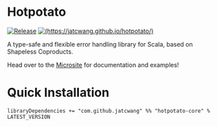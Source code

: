 # Hotpotato

[![Release](https://img.shields.io/nexus/r/com.github.jatcwang/hotpotato-core_2.13?server=https%3A%2F%2Foss.sonatype.org)](https://oss.sonatype.org/content/repositories/releases/com/github/jatcwang/hotpotato-core_2.13/)
[![(https://jatcwang.github.io/hotpotato/)](https://badges.gitter.im/gitterHQ/gitter.png)](https://gitter.im/jatcwang/hotpotato)

A type-safe and flexible error handling library for Scala, based on Shapeless Coproducts.

Head over to the [Microsite](https://jatcwang.github.io/hotpotato/) for documentation and examples!

# Quick Installation

```
libraryDependencies += "com.github.jatcwang" %% "hotpotato-core" % LATEST_VERSION
```

